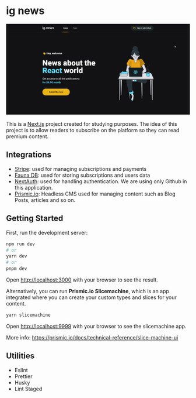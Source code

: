 # ig news

![app_preview](./git_assets/app-preview.png?raw=true)

This is a [Next.js](https://nextjs.org/) project created for studying purposes.
The idea of this project is to allow readers to subscribe on the platform so they can read premium content.

## Integrations

- [Stripe](https://stripe.com/): used for managing subscriptions and payments
- [Fauna DB](https://fauna.com/): used for storing subscriptions and users data
- [NextAuth](https://next-auth.js.org/): used for handling authentication. We are using only Github in this application.
- [Prismic.io](https://prismic.io/): Headless CMS used for managing content such as Blog Posts, articles and so on.

## Getting Started

First, run the development server:

```bash
npm run dev
# or
yarn dev
# or
pnpm dev
```

Open [http://localhost:3000](http://localhost:3000) with your browser to see the result.

Alternatively, you can run **Prismic.io Slicemachine**, which is an app integrated where you can create your custom types and slices for your content.

```bash
yarn slicemachine
```

Open [http://localhost:9999](http://localhost:9999) with your browser to see the slicemachine app.

More info: https://prismic.io/docs/technical-reference/slice-machine-ui

## Utilities

- Eslint
- Prettier
- Husky
- Lint Staged
